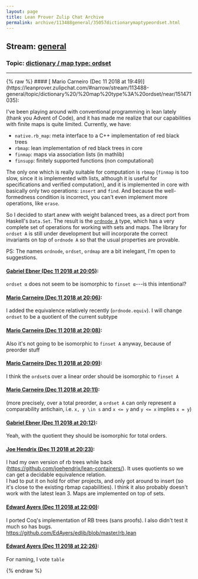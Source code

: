 ```yaml
---
layout: page
title: Lean Prover Zulip Chat Archive 
permalink: archive/113488general/35057dictionarymaptypeordset.html
---
```


## Stream: [general](https://leanprover-community.github.io/archive/113488general/index.html)
### Topic: [dictionary / map type: ordset](https://leanprover-community.github.io/archive/113488general/35057dictionarymaptypeordset.html)

---

<base href="https://leanprover.zulipchat.com">
{% raw %}
#### [ Mario Carneiro (Dec 11 2018 at 19:49)](https://leanprover.zulipchat.com/#narrow/stream/113488-general/topic/dictionary%20/%20map%20type%3A%20ordset/near/151471035):
<p>I've been playing around with conventional programming in lean lately (thank you Advent of Code), and it has made me realize that our capabilities with finite maps is quite limited. Currently, we have:</p>
<ul>
<li><code>native.rb_map</code>: meta interface to a C++ implementation of red black trees</li>
<li><code>rbmap</code>: lean implementation of red black trees in core</li>
<li><code>finmap</code>: maps via association lists (in mathlib)</li>
<li><code>finsupp</code>: finitely supported functions (non computational)</li>
</ul>
<p>The only one which is really suitable for computation is <code>rbmap</code> (<code>finmap</code> is too slow, since it is implemented with lists, although it is useful for specifications and verified computation), and it is implemented in core with basically only two operations: <code>insert</code> and <code>find</code>. And because the well-formedness condition is incorrect, you can't even implement more operations, like <code>erase</code>.</p>
<p>So I decided to start anew with weight balanced trees, as a direct port from Haskell's <code>Data.Set</code>. The result is the <a href="https://github.com/leanprover-community/mathlib/blob/ordmap/data/ordmap/ordnode.lean" target="_blank" title="https://github.com/leanprover-community/mathlib/blob/ordmap/data/ordmap/ordnode.lean"><code>ordnode A</code></a> type, which has a very complete set of operations for working with sets and maps. The library for <code>ordset A</code> is still under development but will incorporate the correct invariants on top of <code>ordnode A</code> so that the usual properties are provable.</p>
<p>PS: The names <code>ordnode</code>, <code>ordset</code>, <code>ordmap</code> are a bit inelegant, I'm open to suggestions.</p>

#### [ Gabriel Ebner (Dec 11 2018 at 20:05)](https://leanprover.zulipchat.com/#narrow/stream/113488-general/topic/dictionary%20/%20map%20type%3A%20ordset/near/151472291):
<p><code>ordset α</code> does not seem to be isomorphic to <code>finset α</code>---is this intentional?</p>

#### [ Mario Carneiro (Dec 11 2018 at 20:06)](https://leanprover.zulipchat.com/#narrow/stream/113488-general/topic/dictionary%20/%20map%20type%3A%20ordset/near/151472428):
<p>I added the equivalence relatively recently (<code>ordnode.equiv</code>). I will change <code>ordset</code> to be a quotient of the current subtype</p>

#### [ Mario Carneiro (Dec 11 2018 at 20:08)](https://leanprover.zulipchat.com/#narrow/stream/113488-general/topic/dictionary%20/%20map%20type%3A%20ordset/near/151472565):
<p>Also it's not going to be isomorphic to <code>finset A</code> anyway, because of preorder stuff</p>

#### [ Mario Carneiro (Dec 11 2018 at 20:09)](https://leanprover.zulipchat.com/#narrow/stream/113488-general/topic/dictionary%20/%20map%20type%3A%20ordset/near/151472607):
<p>I think the <code>ordset</code>s over a linear order should be isomorphic to <code>finset A</code></p>

#### [ Mario Carneiro (Dec 11 2018 at 20:11)](https://leanprover.zulipchat.com/#narrow/stream/113488-general/topic/dictionary%20/%20map%20type%3A%20ordset/near/151472787):
<p>(more precisely, over a total preorder, a <code>ordset A</code> can only represent a comparability antichain, i.e. <code>x, y \in s</code> and <code>x &lt;= y</code> and <code>y &lt;= x</code> implies <code>x = y</code>)</p>

#### [ Gabriel Ebner (Dec 11 2018 at 20:12)](https://leanprover.zulipchat.com/#narrow/stream/113488-general/topic/dictionary%20/%20map%20type%3A%20ordset/near/151472863):
<p>Yeah, with the quotient they should be isomorphic for total orders.</p>

#### [ Joe Hendrix (Dec 11 2018 at 20:23)](https://leanprover.zulipchat.com/#narrow/stream/113488-general/topic/dictionary%20/%20map%20type%3A%20ordset/near/151473732):
<p>I had my own version of rb trees  while back (<a href="https://github.com/joehendrix/lean-containers/" target="_blank" title="https://github.com/joehendrix/lean-containers/">https://github.com/joehendrix/lean-containers/</a>).  It uses quotients so we can get a decidable equivalence relation.<br>
I had to put it on hold for other projects, and only got around to insert (so it's close to the existing rbmap capabilities).  I think it also probably doesn't work with the latest lean 3.  Maps are implemented on top of sets.</p>

#### [ Edward Ayers (Dec 11 2018 at 22:00)](https://leanprover.zulipchat.com/#narrow/stream/113488-general/topic/dictionary%20/%20map%20type%3A%20ordset/near/151480189):
<p>I ported Coq's implementation of RB trees (sans proofs).  I also didn't test it much so has bugs.<br>
<a href="https://github.com/EdAyers/edlib/blob/master/rb.lean" target="_blank" title="https://github.com/EdAyers/edlib/blob/master/rb.lean">https://github.com/EdAyers/edlib/blob/master/rb.lean</a></p>

#### [ Edward Ayers (Dec 11 2018 at 22:26)](https://leanprover.zulipchat.com/#narrow/stream/113488-general/topic/dictionary%20/%20map%20type%3A%20ordset/near/151481780):
<p>For naming, I vote <code>table</code></p>


{% endraw %}
